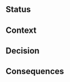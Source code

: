 # <!--- Provide title -->

## Status
<!--- Specify the current state of the ADR, such as whether it is proposed, accepted, rejected, deprecated, superseded, etc. -->

## Context
<!--- Describe the issue or problem that is motivating this decision or change. -->

## Decision
<!--- Explain the proposed change or action and the reason behind it. -->

## Consequences
<!--- Discuss the impact of this change, including what becomes easier or more complicated as a result. -->